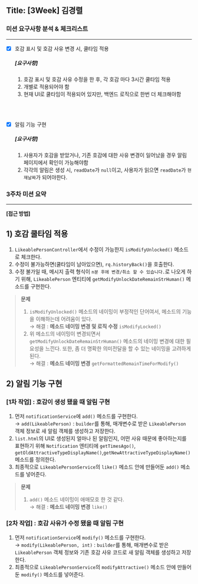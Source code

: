 ## Title: [3Week] 김경렬

### 미션 요구사항 분석 & 체크리스트

---

- [x] 호감 표시 및 호감 사유 변경 시, 쿨타임 적용
  ##### [요구사항]
    1. 호감 표시 및 호감 사유 수정을 한 후, 각 호감 마다 3시간 쿨타임 적용
    2. 개별로 적용되어야 함
    3. 현재 UI로 쿨타임이 적용되어 있지만, 백엔드 로직으로 한번 더 체크해야함

<br><br>

- [x] 알림 기능 구현
  ##### [요구사항]
    1. 사용자가 호감을 받았거나, 기존 호감에 대한 사유 변경이 일어났을 경우 알림 페이지에서 확인이 가능해야함
    2. 각각의 알림은 생성 시, `readDate`가 `null`이고, 사용자가 읽으면 `readDate`가 `현재날짜`가 되어야한다.

### 3주차 미션 요약

---

**[접근 방법]**

## **1) 호감 쿨타임 적용**

   1. `LikeablePersonController`에서 수정이 가능한지 `isModifyUnlocked()` 메소드로 체크한다.
   2. 수정이 불가능하면(쿨타임이 남아있으면), `rq.historyBack()`을 호출한다.
   3. 수정 불가일 때, 메시지 출력 형식이 `n분 후에 변경/취소 할 수 있습니다.`로 나오게 하기 위해, `LikeablePerson` 엔티티에 `getModifyUnlockDateRemainStrHuman()` 메소드를 구현한다.


> **문제**
> 1. `isModifyUnlocked()` 메소드의 네이밍이 부정적인 단어여서, 메소드의 기능을 이해하는데 어려움이 있다.<br>
> &rarr; 해결 : **메소드 네이밍 변경 및 로직 수정** `isModifyLocked()`
> 2. 위 메소드의 네이밍이 변경되면서 `getModifyUnlockDateRemainStrHuman()` 메소드의 네이밍 변경에 대한 필요성을 느낀다. 또한, 좀 더 명확한 의미전달을 할 수 있는 네이밍을 고려하게 된다.<br>
> &rarr; 해결 : **메소드 네이밍 변경** `getFormattedRemainTimeForModify()`

## **2) 알림 기능 구현**

### [1차 작업] : 호감이 생성 됐을 때 알림 구현

1. 먼저 `notificationService`에 `add()` 메소드를 구현한다.<br>
&rarr; `add(LikeablePerson)`  : `builder`를 통해, 매개변수로 받은 `LikeablePerson` 객체 정보로 새 알림 객체를 생성하고 저장한다.
2. `list.html`의 UI로 생성된지 얼마나 된 알림인지, 어떤 사유 때문에 좋아하는지를 표현하기 위해 `Notification` 엔티티에 `getTimesAgo()`, `getOldAttractiveTypeDisplayName()`,`getNewAttractiveTypeDisplayName()` 메소드를 정의한다.<br>
3. 최종적으로 `LikeablePersonService`의 `like()` 메소드 안에 만들어둔 `add()` 메소드를 넣어준다.
> **문제**
> 1. `add()` 메소드 네이밍이 애매모호 한 것 같다.<br>
   &rarr; 해결 : **메소드 네이밍 변경** `like()`

### [2차 작업] : 호감 사유가 수정 됐을 때 알림 구현

1. 먼저 `notificationService`에 `modify()` 메소드를 구현한다.<br>
&rarr; `modify(LikeablePerson, int)`  : `builder`를 통해, 매개변수로 받은 `LikeablePerson` 객체 정보와 기존 호감 사유 코드로 새 알림 객체를 생성하고 저장한다.
2. 최종적으로 `LikeablePersonService`의 `modifyAttractive()` 메소드 안에 만들어둔 `modify()` 메소드를 넣어준다.